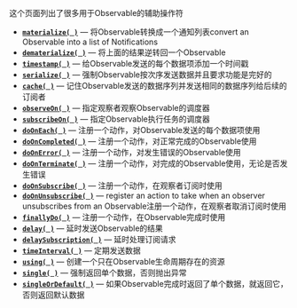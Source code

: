 这个页面列出了很多用于Observable的辅助操作符

* [**`materialize( )`**](http://reactivex.io/documentation/operators/materialize-dematerialize.html) — 将Observable转换成一个通知列表convert an Observable into a list of Notifications
* [**`dematerialize( )`**](http://reactivex.io/documentation/operators/materialize-dematerialize.html) — 将上面的结果逆转回一个Observable
* [**`timestamp( )`**](http://reactivex.io/documentation/operators/timestamp.html) — 给Observable发送的每个数据项添加一个时间戳
* [**`serialize( )`**](http://reactivex.io/documentation/operators/serialize.html) — 强制Observable按次序发送数据并且要求功能是完好的
* [**`cache( )`**](http://reactivex.io/documentation/operators/replay.html) — 记住Observable发送的数据序列并发送相同的数据序列给后续的订阅者
* [**`observeOn( )`**](http://reactivex.io/documentation/operators/observeon.html) — 指定观察者观察Observable的调度器
* [**`subscribeOn( )`**](http://reactivex.io/documentation/operators/subscribeon.html) — 指定Observable执行任务的调度器
* [**`doOnEach( )`**](http://reactivex.io/documentation/operators/do.html) — 注册一个动作，对Observable发送的每个数据项使用
* [**`doOnCompleted( )`**](http://reactivex.io/documentation/operators/do.html) — 注册一个动作，对正常完成的Observable使用
* [**`doOnError( )`**](http://reactivex.io/documentation/operators/do.html) — 注册一个动作，对发生错误的Observable使用
* [**`doOnTerminate( )`**](http://reactivex.io/documentation/operators/do.html) — 注册一个动作，对完成的Observable使用，无论是否发生错误
* [**`doOnSubscribe( )`**](http://reactivex.io/documentation/operators/do.html) — 注册一个动作，在观察者订阅时使用
* [**`doOnUnsubscribe( )`**](http://reactivex.io/documentation/operators/do.html) — register an action to take when an observer unsubscribes from an Observable注册一个动作，在观察者取消订阅时使用
* [**`finallyDo( )`**](http://reactivex.io/documentation/operators/do.html) — 注册一个动作，在Observable完成时使用
* [**`delay( )`**](http://reactivex.io/documentation/operators/delay.html) — 延时发送Observable的结果
* [**`delaySubscription( )`**](http://reactivex.io/documentation/operators/delay.html) — 延时处理订阅请求
* [**`timeInterval( )`**](http://reactivex.io/documentation/operators/timeinterval.html) — 定期发送数据
* [**`using( )`**](http://reactivex.io/documentation/operators/using.html) — 创建一个只在Observable生命周期存在的资源
* [**`single( )`**](http://reactivex.io/documentation/operators/first.html) — 强制返回单个数据，否则抛出异常
* [**`singleOrDefault( )`**](http://reactivex.io/documentation/operators/first.html) — 如果Observable完成时返回了单个数据，就返回它，否则返回默认数据
